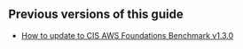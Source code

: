 ## Previous versions of this guide

- [How to update to CIS AWS Foundations Benchmark v1.3.0](https://gruntwork.io/guides/upgrades/how-to-update-to-cis-13/)



<!-- ##DOCS-SOURCER-START
{"sourcePlugin":"Service Catalog Reference","hash":"d89b37ed4f7392b9fcfb3102d927692f"}
##DOCS-SOURCER-END -->
